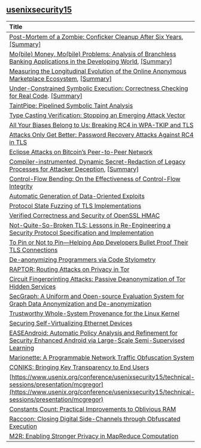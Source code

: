 ## [usenixsecurity15](https://www.usenix.org/conference/usenixsecurity15/technical-sessions)


|Title| Abstract| Full| Related|
|:----|:----|:----|:---|
|[Post-Mortem of a Zombie: Conficker Cleanup After Six Years](https://www.usenix.org/conference/usenixsecurity15/technical-sessions/presentation/asghari), [[Summary]](./file/zombie_clean_up.md)|09/11/2015| |*|
[Mo(bile) Money, Mo(bile) Problems: Analysis of Branchless Banking Applications in the Developing World](), [[Summary]](./file/mobile_money_app.md)|09/12/2015| | *|
|[Measuring the Longitudinal Evolution of the Online Anonymous Marketplace Ecosystem](https://www.usenix.org/conference/usenixsecurity15/technical-sessions/presentation/soska), [[Summary]](./file/anonymous_market.md)|09/14/2015| |*|
|[Under-Constrained Symbolic Execution: Correctness Checking for Real Code](https://www.usenix.org/conference/usenixsecurity15/technical-sessions/presentation/ramos). [[Summary]](file/code_checking.md)|09/14/2015| |*|
|[TaintPipe: Pipelined Symbolic Taint Analysis](https://www.usenix.org/conference/usenixsecurity15/technical-sessions/presentation/ming)|09/15/2015| |*|
|[Type Casting Verification: Stopping an Emerging Attack Vector](https://www.usenix.org/conference/usenixsecurity15/technical-sessions/presentation/lee)|09/15/2015| |*|
|[All Your Biases Belong to Us: Breaking RC4 in WPA-TKIP and TLS](https://www.usenix.org/conference/usenixsecurity15/technical-sessions/presentation/vanhoef)|09/15/2015| |*|
|[Attacks Only Get Better: Password Recovery Attacks Against RC4 in TLS](https://www.usenix.org/conference/usenixsecurity15/technical-sessions/presentation/garman)|09/15/2015| |*|
|[Eclipse Attacks on Bitcoin’s Peer-to-Peer Network](https://www.usenix.org/conference/usenixsecurity15/technical-sessions/presentation/heilman)|09/15/2015| |*|
|[Compiler-instrumented, Dynamic Secret-Redaction of Legacy Processes for Attacker Deception](https://www.usenix.org/conference/usenixsecurity15/technical-sessions/presentation/araujo), [[Summary]](./file/attacker_deception.md)|09/15/2015||*|
|[Control-Flow Bending: On the Effectiveness of Control-Flow Integrity](https://www.usenix.org/conference/usenixsecurity15/technical-sessions/presentation/carlini)|09/15/2015||*|
|[Automatic Generation of Data-Oriented Exploits](https://www.usenix.org/conference/usenixsecurity15/technical-sessions/presentation/hu)|09/15/2015| |*|
|[Protocol State Fuzzing of TLS Implementations](https://www.usenix.org/conference/usenixsecurity15/technical-sessions/presentation/de-ruiter)|09/15/2015| |*|
|[Verified Correctness and Security of OpenSSL HMAC](https://www.usenix.org/conference/usenixsecurity15/technical-sessions/presentation/beringer)|09/15/2015| |*|
|[Not-Quite-So-Broken TLS: Lessons in Re-Engineering a Security Protocol Specification and Implementation](https://www.usenix.org/conference/usenixsecurity15/technical-sessions/presentation/kaloper-mersinjak)|09/15/2015| |*|
|[To Pin or Not to Pin—Helping App Developers Bullet Proof Their TLS Connections](https://www.usenix.org/conference/usenixsecurity15/technical-sessions/presentation/oltrogge)|09/15/2015| |*|
|[De-anonymizing Programmers via Code Stylometry](https://www.usenix.org/conference/usenixsecurity15/technical-sessions/presentation/caliskan-islam)|09/15/2015| |**|
|[RAPTOR: Routing Attacks on Privacy in Tor](https://www.usenix.org/conference/usenixsecurity15/technical-sessions/presentation/sun)|09/15/2015| |*|
|[Circuit Fingerprinting Attacks: Passive Deanonymization of Tor Hidden Services](https://www.usenix.org/conference/usenixsecurity15/technical-sessions/presentation/kwon)|09/15/2015| |*|
|[SecGraph: A Uniform and Open-source Evaluation System for Graph Data Anonymization and De-anonymization](https://www.usenix.org/conference/usenixsecurity15/technical-sessions/presentation/ji)|09/15/2015| |*|
|[Trustworthy Whole-System Provenance for the Linux Kernel](https://www.usenix.org/conference/usenixsecurity15/technical-sessions/presentation/bates)|09/15/2015| |*|
|[Securing Self-Virtualizing Ethernet Devices](https://www.usenix.org/conference/usenixsecurity15/technical-sessions/presentation/smolyar)|09/15/2015| |*|
|[EASEAndroid: Automatic Policy Analysis and Refinement for Security Enhanced Android via Large-Scale Semi-Supervised Learning](https://www.usenix.org/conference/usenixsecurity15/technical-sessions/presentation/wang-ruowen)|09/15/2015| |**|
|[Marionette: A Programmable Network Traffic Obfuscation System](https://www.usenix.org/conference/usenixsecurity15/technical-sessions/presentation/dyer)|09/15/2015| |**|
|[CONIKS: Bringing Key Transparency to End Users](https://www.usenix.org/conference/usenixsecurity15/technical-sessions/presentation/melara)|09/15/2015| |**|
|[https://www.usenix.org/conference/usenixsecurity15/technical-sessions/presentation/mcgregor](https://www.usenix.org/conference/usenixsecurity15/technical-sessions/presentation/mcgregor)|09/15/2015| |**|
|[Constants Count: Practical Improvements to Oblivious RAM](https://www.usenix.org/conference/usenixsecurity15/technical-sessions/presentation/ren-ling)|09/15/2015| |*|
|[Raccoon: Closing Digital Side-Channels through Obfuscated Execution](https://www.usenix.org/conference/usenixsecurity15/technical-sessions/presentation/rane)|09/15/2015| |***|
|[M2R: Enabling Stronger Privacy in MapReduce Computation](https://www.usenix.org/conference/usenixsecurity15/technical-sessions/presentation/dinh)|09/16/2015| |*|
